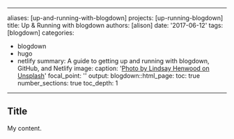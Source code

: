 
---
aliases: [up-and-running-with-blogdown]
projects: [up-running-blogdown]
title: Up & Running with blogdown
authors: [alison]
date: '2017-06-12'
tags: [blogdown]
categories:
  - blogdown
  - hugo
  - netlify
summary: A guide to getting up and running with blogdown, GitHub, and Netlify
image:
  caption: '[Photo by Lindsay Henwood on Unsplash](https://unsplash.com/photos/7_kRuX1hSXM)'
  focal_point: ''
output:
  blogdown::html_page:
    toc: true
    number_sections: true
    toc_depth: 1
---

## Title

My content.
